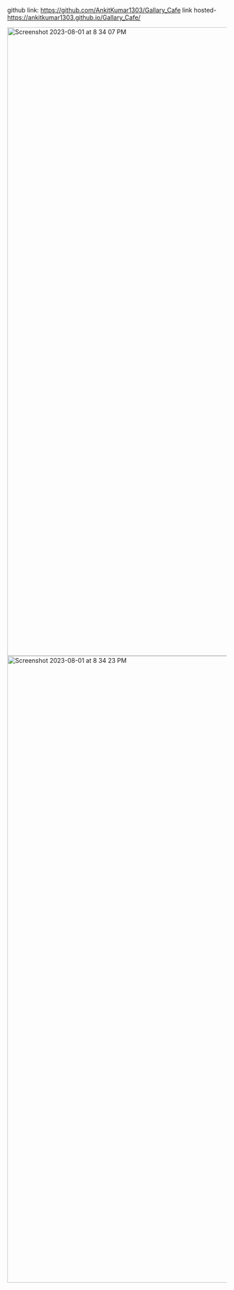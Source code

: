 github link: https://github.com/AnkitKumar1303/Gallary_Cafe
link hosted-https://ankitkumar1303.github.io/Gallary_Cafe/

<img width="1440" alt="Screenshot 2023-08-01 at 8 34 07 PM" src="https://github.com/AnkitKumar1303/Gallary_Cafe/assets/42855900/daa20e8d-e975-4126-9e46-fbf9750cba3b">

<img width="1436" alt="Screenshot 2023-08-01 at 8 34 23 PM" src="https://github.com/AnkitKumar1303/Gallary_Cafe/assets/42855900/e7e5befa-c453-4580-be5c-1f216f7881e2">
